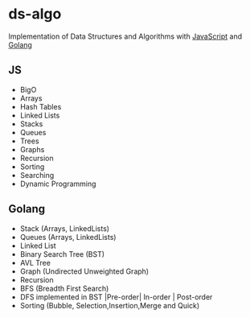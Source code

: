 # ds-algo
Implementation of Data Structures and Algorithms with [JavaScript](https://javascript.com) and [Golang](https://go.dev)

## JS<br>
* BigO
* Arrays
* Hash Tables
* Linked Lists
* Stacks
* Queues
* Trees
* Graphs
* Recursion
* Sorting
* Searching
* Dynamic Programming

## Golang <br>
* Stack (Arrays, LinkedLists)
* Queues (Arrays, LinkedLists)
* Linked List
* Binary Search Tree (BST)
* AVL Tree
* Graph (Undirected Unweighted Graph)
* Recursion
* BFS (Breadth First Search)
* DFS implemented in BST |Pre-order| In-order | Post-order
* Sorting (Bubble, Selection,Insertion,Merge and Quick)
 

